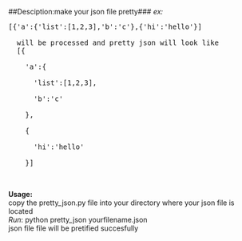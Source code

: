 ##Desciption:make your json  file pretty###
*ex:*
  <pre>[{'a':{'list':[1,2,3],'b':'c'},{'hi':'hello'}]
  
  will be processed and pretty json will look like
  [{<br>
    'a':{<br>
      'list':[1,2,3],<br>
      'b':'c'<br>
    },<br>
    {<br>
      'hi':'hello'<br>
    }]<br>
  </pre>  
 **Usage:**<br>
      copy the pretty_json.py file into your directory where your json file
      is located<br>
      *Run*: python pretty_json yourfilename.json <br>
        json file file will be pretified succesfully
      
      
    
